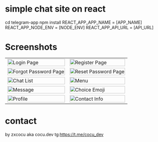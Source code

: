 # simple chat site on react

cd telegram-app
npm install
REACT_APP_APP_NAME = [APP_NAME]
REACT_APP_NODE_ENV = [NODE_ENV]
REACT_APP_API_URL = [API_URL]

# Screenshots

<table>
  <tr>
    <td><img src="https://lh3.googleusercontent.com/d/1MdEwUYFSoeCMh9iwoPRNuXU3ObA0ZIJA" alt="Login Page" width=100%></td>
    <td><img src="https://lh3.googleusercontent.com/d/1zg2mNDwEu2onK5XfmqKA_GdKEmstUHQT" alt="Register Page" width=100%/></td>
  </tr>
  <tr>
    <td><img src="https://lh3.googleusercontent.com/d/1j-jdWYYGbj4FMbWo9ofhCQ-8v_E3C8dY" alt="Forgot Password Page" width=100%></td>
    <td><img src="https://lh3.googleusercontent.com/d/1ZmeU4Bdld4y_HvNzBam9HDZgsX1-iMXT" alt="Reset Password Page" width=100%/></td>
  </tr>
  <tr>
    <td><img src="https://lh3.googleusercontent.com/d/1qtmZ9ryDcI--7q_7x9MAwBzxY70IRZlM" alt="Chat List" width=100%></td>
    <td><img src="https://lh3.googleusercontent.com/d/1s8XFAxc7zMz9CyVQLFWm9IH_-hDqcaUB" alt="Menu" width=100%/></td>
  </tr>
  <tr>
    <td><img src="https://lh3.googleusercontent.com/d/1pPlyOCT3HRr1BDQsbVREZcZKCU6IsBtY" alt="Message" width=100%></td>
    <td><img src="https://lh3.googleusercontent.com/d/1X6BmEaR5ym4LgTV7jbS-CFzNoaJUQB-_" alt="Choice Emoji" width=100%/></td>
  </tr>
  <tr>
    <td><img src="https://lh3.googleusercontent.com/d/1N__oOoEOspvL4wnnN7g5EuxmQbcCVTwi" alt="Profile" width=100%></td>
    <td><img src="https://lh3.googleusercontent.com/d/1j8jIphokzu-WJSgzxtWLA1nW8Ot-SLN9" alt="Contact Info" width=100%/></td>
  </tr>
</table>



# contact
by zxcocu aka cocu.dev
tg:https://t.me/cocu_dev